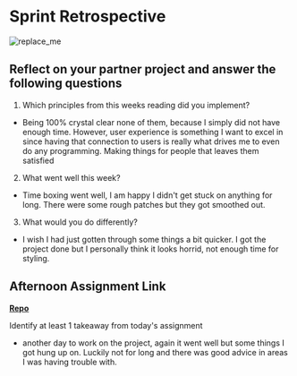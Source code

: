 # Sprint Retrospective

![replace_me](https://codeworks.blob.core.windows.net/public/assets/img/illustrations/placeholder.svg)

## Reflect on your partner project and answer the following questions

1. Which principles from this weeks reading did you implement?

- Being 100% crystal clear none of them, because I simply did not have enough time. However, user experience is something I want to excel in since having that connection to users is really what drives me to even do any programming. Making things for people that leaves them satisfied

2. What went well this week?

- Time boxing went well, I am happy I didn't get stuck on anything for long. There were some rough patches but they got smoothed out. 

3. What would you do differently?

- I wish I had just gotten through some things a bit quicker. I got the project done but I personally think it looks horrid, not enough time for styling. 

## Afternoon Assignment Link

**[Repo](https://github.com/HawkesJ02/checkpoint-06-tower)**

Identify at least 1 takeaway from today's assignment

- another day to work on the project, again it went well but some things I got hung up on. Luckily not for long and there was good advice in areas I was having trouble with. 
